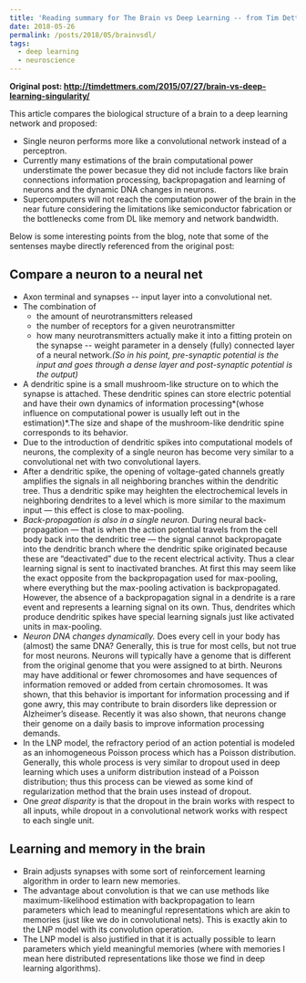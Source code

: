 ```yaml
---
title: 'Reading summary for The Brain vs Deep Learning -- from Tim Dettmer '
date: 2018-05-26
permalink: /posts/2018/05/brainvsdl/
tags:
  - deep learning
  - neuroscience
---
```


**Original post: <http://timdettmers.com/2015/07/27/brain-vs-deep-learning-singularity/>**

This article compares the biological structure of a brain to a deep learning network and proposed: 
* Single neuron performs more like a convolutional network instead of a perceptron. 
* Currently many estimations of the brain computational power understimate the power becasue they did not include factors like brain connections information processing, backpropagation and learning of neurons and the dynamic DNA changes in neurons.
* Supercomputers will not reach the computation power of the brain in the near future considering the limitations like semiconductor fabrication or the bottlenecks come from DL like memory and network bandwidth.

Below is some interesting points from the blog, note that some of the sentenses maybe directly referenced from the original post:
## Compare a neuron to a neural net
* Axon terminal and synapses -- input layer into a convolutional net.
* The combination of 
	* the amount of neurotransmitters released
	* the number of receptors for a given neurotransmitter
	* how many neurotransmitters actually make it into a fitting protein on the synapse
-- weight parameter in a densely (fully) connected layer of a neural network.*(So in his point, pre-synaptic potential is the input and goes through a dense layer and post-synaptic potential is the output)*
* A dendritic spine is a small mushroom-like structure on to which the synapse is attached. These dendritic spines can store electric potential and have their own dynamics of information processing*(whose influence on computational power is usually left out in the estimation)*.The size and shape of the mushroom-like dendritic spine corresponds to its behavior. 
* Due to the introduction of dendritic spikes into computational models of neurons, the complexity of a single neuron has become very similar to a convolutional net with two convolutional layers. 
* After a dendritic spike, the opening of voltage-gated channels greatly amplifies the signals in all neighboring branches within the dendritic tree. Thus a dendritic spike may heighten the electrochemical levels in neighboring dendrites to a level which is more similar to the maximum input — this effect is close to max-pooling.
* *Back-propagation is also in a single neuron.* During neural back-propagation — that is when the action potential travels from the cell body back into the dendritic tree — the signal cannot backpropagate into the dendritic branch where the dendritic spike originated because these are “deactivated” due to the recent electrical activity. Thus a clear learning signal is sent to inactivated branches. At first this may seem like the exact opposite from the backpropagation used for max-pooling, where everything but the max-pooling activation is backpropagated. However, the absence of a backpropagation signal in a dendrite is a rare event and represents a learning signal on its own. Thus, dendrites which produce dendritic spikes have special learning signals just like activated units in max-pooling.
* *Neuron DNA changes dynamically.* Does every cell in your body has (almost) the same DNA? Generally, this is true for most cells, but not true for most neurons. Neurons will typically have a genome that is different from the original genome that you were assigned to at birth. Neurons may have additional or fewer chromosomes and have sequences of information removed or added from certain chromosomes. It was shown, that this behavior is important for information processing and if gone awry, this may contribute to brain disorders like depression or Alzheimer’s disease. Recently it was also shown, that neurons change their genome on a daily basis to improve information processing demands.
* In the LNP model, the refractory period of an action potential is modeled as an inhomogeneous Poisson process which has a Poisson distribution. Generally, this whole process is very similar to dropout used in deep learning which uses a uniform distribution instead of a Poisson distribution; thus this process can be viewed as some kind of regularization method that the brain uses instead of dropout.
* One *great disparity* is that the dropout in the brain works with respect to all inputs, while dropout in a convolutional network works with respect to each single unit.

## Learning and memory in the brain
* Brain adjusts synapses with some sort of reinforcement learning algorithm in order to learn new memories. 
* The advantage about convolution is that we can use methods like maximum-likelihood estimation with backpropagation to learn parameters which lead to meaningful representations which are akin to memories (just like we do in convolutional nets). This is exactly akin to the LNP model with its convolution operation.
* The LNP model is also justified in that it is actually possible to learn parameters which yield meaningful memories (where with memories I mean here distributed representations like those we find in deep learning algorithms).
